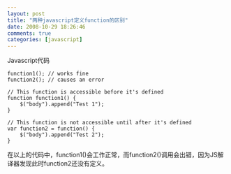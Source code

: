 ```yaml
---
layout: post
title: "两种javascript定义function的区别"
date: 2008-10-29 18:26:46
comments: true
categories: [javascript]
---
```


Javascript代码

```
function1(); // works fine
function2(); // causes an error

// This function is accessible before it's defined
function function1() {
    $("body").append("Test 1");
}

// This function is not accessible until after it's defined
var function2 = function() {
    $("body").append("Test 2");
}

```

 在以上的代码中，function1()会工作正常，而function2()调用会出错，因为JS解译器发现此时function2还没有定义。